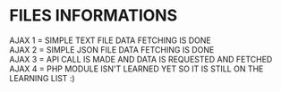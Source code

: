 FILES INFORMATIONS <br>
================================================================================
AJAX 1 = SIMPLE TEXT FILE DATA FETCHING IS DONE <br>
AJAX 2 = SIMPLE JSON FILE DATA FETCHING IS DONE <br>
AJAX 3 = API CALL IS MADE AND DATA IS REQUESTED AND FETCHED <br>
AJAX 4 = PHP MODULE ISN'T LEARNED YET SO IT IS STILL ON THE LEARNING LIST :) <br>
